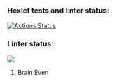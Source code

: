 ### Hexlet tests and linter status:
[![Actions Status](https://github.com/dofalami/frontend-project-44/workflows/hexlet-check/badge.svg)](https://github.com/dofalami/frontend-project-44/actions)

### Linter status:
<a href="https://codeclimate.com/github/dofalami/frontend-project-44/maintainability"><img src="https://api.codeclimate.com/v1/badges/d9c7c278fd88adfbef2e/maintainability" /></a>

1. Brain Even

<script id="asciicast-ruR3z6rP3z2BNDc2EhkB3c0dv" src="https://asciinema.org/a/ruR3z6rP3z2BNDc2EhkB3c0dv.js" async></script>
